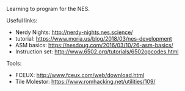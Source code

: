 Learning to program for the NES.

Useful links:

* Nerdy Nights: http://nerdy-nights.nes.science/
* tutorial: https://www.moria.us/blog/2018/03/nes-development
* ASM basics: https://nesdoug.com/2016/03/10/26-asm-basics/
* Instruction set: http://www.6502.org/tutorials/6502opcodes.html

Tools:

* FCEUX: http://www.fceux.com/web/download.html
* Tile Molestor: https://www.romhacking.net/utilities/109/
